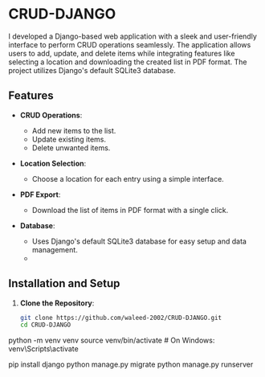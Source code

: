 # CRUD-DJANGO
I developed a Django-based web application with a sleek and user-friendly interface to perform CRUD operations seamlessly. The application allows users to add, update, and delete items while integrating features like selecting a location and downloading the created list in PDF format. The project utilizes Django's default SQLite3 database.
## Features  

- **CRUD Operations**:  
  - Add new items to the list.  
  - Update existing items.  
  - Delete unwanted items.  

- **Location Selection**:  
  - Choose a location for each entry using a simple interface.  

- **PDF Export**:  
  - Download the list of items in PDF format with a single click.  

- **Database**:  
  - Uses Django's default SQLite3 database for easy setup and data management.
  - 

## Installation and Setup  

1. **Clone the Repository**:  
   ```bash
   git clone https://github.com/waleed-2002/CRUD-DJANGO.git
   cd CRUD-DJANGO

python -m venv venv
source venv/bin/activate  # On Windows: venv\Scripts\activate

pip install django
python manage.py migrate
python manage.py runserver

